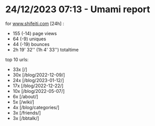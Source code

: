 # 24/12/2023 07:13 - Umami report
for www.shifeiti.com [24h] :

 - 155 (-14) page views
 - 64 (-9) uniques
 - 44 (-19) bounces
 - 2h 19' 32'' (1h 4' 33'') totaltime


top 10 urls:
 - 33x [/]
 - 30x [/blog/2022-12-09/]
 - 24x [/blog/2023-01-12/]
 - 17x [/blog/2022-12-22/]
 - 10x [/blog/2022-05-07/]
 - 6x [/about/]
 - 5x [/wiki/]
 - 4x [/blog/categories/]
 - 3x [/friends/]
 - 3x [/bbtalk/]


